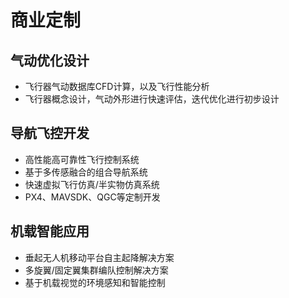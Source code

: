 # 商业定制

## 气动优化设计

- 飞行器气动数据库CFD计算，以及飞行性能分析
- 飞行器概念设计，气动外形进行快速评估，迭代优化进行初步设计

## 导航飞控开发

- 高性能高可靠性飞行控制系统
- 基于多传感融合的组合导航系统
- 快速虚拟飞行仿真/半实物仿真系统
- PX4、MAVSDK、QGC等定制开发

## 机载智能应用

- 垂起无人机移动平台自主起降解决方案
- 多旋翼/固定翼集群编队控制解决方案
- 基于机载视觉的环境感知和智能控制
